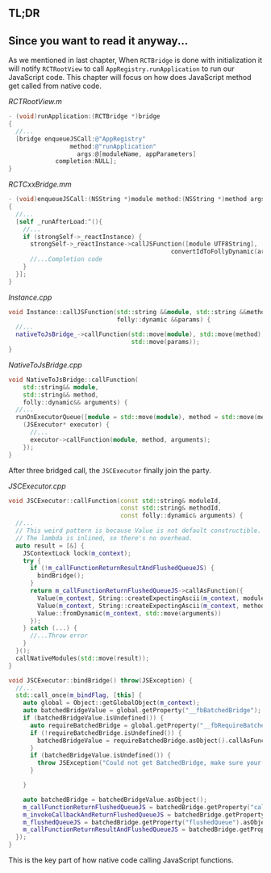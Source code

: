 ## TL;DR

## 

## Since you want to read it anyway...

As we mentioned in last chapter, When `RCTBridge` is done with initialization it will notify `RCTRootView` to call `AppRegistry.runApplication` to run our JavaScript code. This chapter will focus on how does JavaScript method get called from native code.

_RCTRootView.m_

```objectivec
- (void)runApplication:(RCTBridge *)bridge
{
  //...
  [bridge enqueueJSCall:@"AppRegistry"
                 method:@"runApplication"
                   args:@[moduleName, appParameters]
             completion:NULL];
}
```

_RCTCxxBridge.mm_

```objectivec
- (void)enqueueJSCall:(NSString *)module method:(NSString *)method args:(NSArray *)args completion:(dispatch_block_t)completion
{
  //...
  [self _runAfterLoad:^(){
    //...
    if (strongSelf->_reactInstance) {
      strongSelf->_reactInstance->callJSFunction([module UTF8String], [method UTF8String],
                                             convertIdToFollyDynamic(args ?: @[]));
      //...Completion code
    }
  }];
}
```

_Instance.cpp_

```cpp
void Instance::callJSFunction(std::string &&module, std::string &&method,
                              folly::dynamic &&params) {
  //...
  nativeToJsBridge_->callFunction(std::move(module), std::move(method),
                                  std::move(params));
}
```

_NativeToJsBridge.cpp_

```cpp
void NativeToJsBridge::callFunction(
    std::string&& module,
    std::string&& method,
    folly::dynamic&& arguments) {
  //...
  runOnExecutorQueue([module = std::move(module), method = std::move(method), arguments = std::move(arguments), systraceCookie]
    (JSExecutor* executor) {
      //...
      executor->callFunction(module, method, arguments);
    });
}
```

After three bridged call, the `JSCExecutor` finally join the party.

_JSCExecutor.cpp_

```cpp
void JSCExecutor::callFunction(const std::string& moduleId, 
                               const std::string& methodId,
                               const folly::dynamic& arguments) {
  //...
  // This weird pattern is because Value is not default constructible.
  // The lambda is inlined, so there's no overhead.
  auto result = [&] {
    JSContextLock lock(m_context);
    try {
      if (!m_callFunctionReturnResultAndFlushedQueueJS) {
        bindBridge();
      }
      return m_callFunctionReturnFlushedQueueJS->callAsFunction({
        Value(m_context, String::createExpectingAscii(m_context, moduleId)),
        Value(m_context, String::createExpectingAscii(m_context, methodId)),
        Value::fromDynamic(m_context, std::move(arguments))
      });
    } catch (...) {
      //...Throw error
    }
  }();
  callNativeModules(std::move(result));
}

void JSCExecutor::bindBridge() throw(JSException) {
  //...
  std::call_once(m_bindFlag, [this] {
    auto global = Object::getGlobalObject(m_context);
    auto batchedBridgeValue = global.getProperty("__fbBatchedBridge");
    if (batchedBridgeValue.isUndefined()) {
      auto requireBatchedBridge = global.getProperty("__fbRequireBatchedBridge");
      if (!requireBatchedBridge.isUndefined()) {
        batchedBridgeValue = requireBatchedBridge.asObject().callAsFunction({});
      }
      if (batchedBridgeValue.isUndefined()) {
        throw JSException("Could not get BatchedBridge, make sure your bundle is packaged correctly");
      }

    }

    auto batchedBridge = batchedBridgeValue.asObject();
    m_callFunctionReturnFlushedQueueJS = batchedBridge.getProperty("callFunctionReturnFlushedQueue").asObject();
    m_invokeCallbackAndReturnFlushedQueueJS = batchedBridge.getProperty("invokeCallbackAndReturnFlushedQueue").asObject();
    m_flushedQueueJS = batchedBridge.getProperty("flushedQueue").asObject();
    m_callFunctionReturnResultAndFlushedQueueJS = batchedBridge.getProperty("callFunctionReturnResultAndFlushedQueue").asObject();
  });
}
```

This is the key part of how native code calling JavaScript functions.

